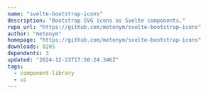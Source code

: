 ```yaml
---
name: "svelte-bootstrap-icons"
description: "Bootstrap SVG icons as Svelte components."
repo_url: "https://github.com/metonym/svelte-bootstrap-icons"
author: "metonym"
homepage: "https://github.com/metonym/svelte-bootstrap-icons"
downloads: 8205
dependents: 3
updated: "2024-12-23T17:50:24.346Z"
tags: 
  - component-library
  - ui
---
```

